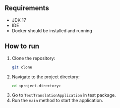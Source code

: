 ## Requirements
- JDK 17
- IDE
- Docker should be installed and running

## How to run
1. Clone the repository:
   ```bash
   git clone
2. Navigate to the project directory:
   ```bash
   cd <project-directory>
   ```
3. Go to `TestTranslationApplication` in test package.
4. Run the `main` method to start the application.